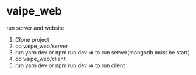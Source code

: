 # vaipe_web

run server and website
1. Clone project
2. cd vaipe_web/server
3. run yarn dev or npm run dev => to run server(mongodb must be start)
4. cd vaipe_web/client
5. run yarn dev or npm run dev => to run client
